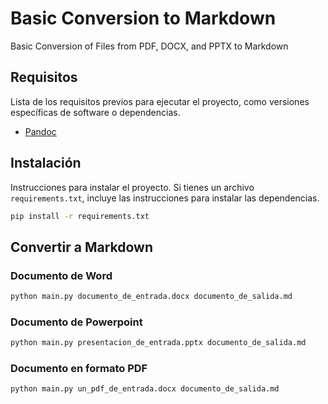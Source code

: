 # Basic Conversion to Markdown
Basic Conversion of Files from PDF, DOCX, and PPTX to Markdown

## Requisitos

Lista de los requisitos previos para ejecutar el proyecto, como versiones específicas de software o dependencias. 
- [Pandoc](https://pandoc.org/installing.html  "Ir al sitio web de Pandoc")

## Instalación

Instrucciones para instalar el proyecto. Si tienes un archivo `requirements.txt`, incluye las instrucciones para instalar las dependencias.

```bash
pip install -r requirements.txt
```

## Convertir a Markdown
### Documento de Word 

```bash
python main.py documento_de_entrada.docx documento_de_salida.md
```
### Documento de Powerpoint

```bash
python main.py presentacion_de_entrada.pptx documento_de_salida.md
```
### Documento en formato PDF

```bash
python main.py un_pdf_de_entrada.docx documento_de_salida.md
```
